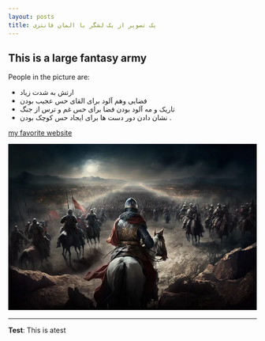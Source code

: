 ```yaml
---
layout: posts
title: یک تصویر از یک لشگر با المان فانتزی
---
```


## This is a large fantasy army
People in the picture are:
- ارتش به شدت زیاد
- فضایی وهم آلود برای القای حس عجیب بودن
- تاریک و مه آلود بودن فضا برای حس غم و ترس از جنگ
- نشان دادن دور دست ها برای ایجاد حس کوچک بودن . 

[my favorite website](http://www.google.com)


![alt text](../assets/images/1.jpg "fantasy army")

---
**Test**: This is atest
